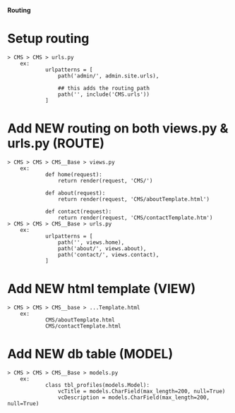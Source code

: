 **Routing**
# Setup routing
    > CMS > CMS > urls.py
        ex:
                urlpatterns = [
                    path('admin/', admin.site.urls),

                    ## this adds the routing path 
                    path('', include('CMS.urls'))
                ]
       
# Add NEW routing on both views.py & urls.py (ROUTE)
    > CMS > CMS > CMS__Base > views.py
        ex: 
                def home(request):
                    return render(request, 'CMS/')

                def about(request): 
                    return render(request, 'CMS/aboutTemplate.html')

                def contact(request):
                    return render(request, 'CMS/contactTemplate.htm')
    > CMS > CMS > CMS__Base > urls.py
        ex: 
                urlpatterns = [
                    path('', views.home),
                    path('about/', views.about),
                    path('contact/', views.contact),
                ]

# Add NEW html template (VIEW)
    > CMS > CMS > CMS__base > ...Template.html
        ex: 
                CMS/aboutTemplate.html
                CMS/contactTemplate.html

# Add NEW db table (MODEL)
    > CMS > CMS > CMS__Base > models.py
        ex:
                class tbl_profiles(models.Model):
                    vcTitle = models.CharField(max_length=200, null=True)
                    vcDescription = models.CharField(max_length=200, null=True)                